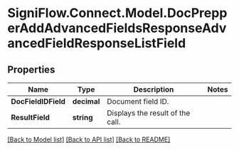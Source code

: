 # SigniFlow.Connect.Model.DocPrepperAddAdvancedFieldsResponseAdvancedFieldResponseListField

## Properties

Name | Type | Description | Notes
------------ | ------------- | ------------- | -------------
**DocFieldIDField** | **decimal** | Document field ID. | 
**ResultField** | **string** | Displays the result of the call. | 

[[Back to Model list]](../README.md#documentation-for-models) [[Back to API list]](../README.md#documentation-for-api-endpoints) [[Back to README]](../README.md)

